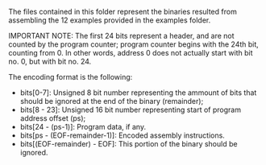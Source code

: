 The files contained in this folder represent the binaries resulted from assembling the 12 examples provided in the examples folder.

IMPORTANT NOTE: The first 24 bits represent a header, and are not counted by the program counter; program counter begins with the 24th bit, counting from 0. In other words, address 0 does not actually start with bit no. 0, but with bit no. 24.

The encoding format is the following:
- bits[0-7]: Unsigned 8 bit number representing the ammount of bits that should be ignored at the end of the binary (remainder);
- bits[8 - 23]: Unsigned 16 bit number representing start of program address offset (ps);
- bits[24 - (ps-1)]: Program data, if any.
- bits[ps - (EOF-remainder-1)]: Encoded assembly instructions.
- bits[(EOF-remainder) - EOF]: This portion of the binary should be ignored.
